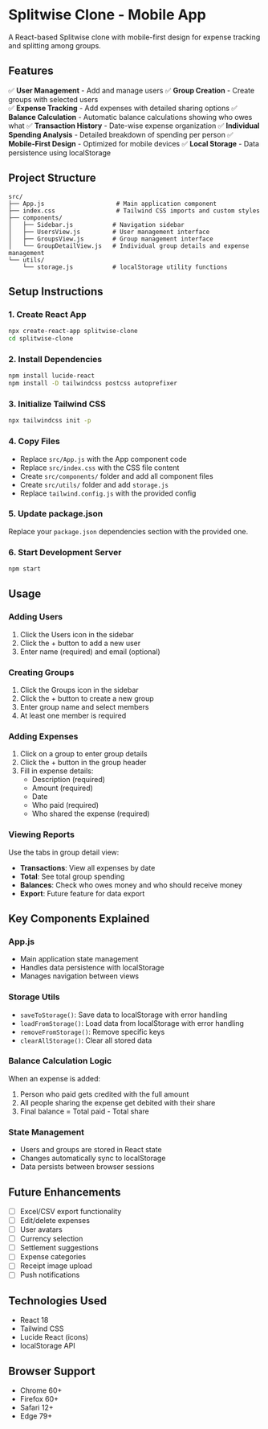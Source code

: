 # Splitwise Clone - Mobile App

A React-based Splitwise clone with mobile-first design for expense tracking and splitting among groups.

## Features

✅ **User Management** - Add and manage users
✅ **Group Creation** - Create groups with selected users  
✅ **Expense Tracking** - Add expenses with detailed sharing options
✅ **Balance Calculation** - Automatic balance calculations showing who owes what
✅ **Transaction History** - Date-wise expense organization
✅ **Individual Spending Analysis** - Detailed breakdown of spending per person
✅ **Mobile-First Design** - Optimized for mobile devices
✅ **Local Storage** - Data persistence using localStorage

## Project Structure

```
src/
├── App.js                    # Main application component
├── index.css                 # Tailwind CSS imports and custom styles
├── components/
│   ├── Sidebar.js           # Navigation sidebar
│   ├── UsersView.js         # User management interface
│   ├── GroupsView.js        # Group management interface
│   └── GroupDetailView.js   # Individual group details and expense management
└── utils/
    └── storage.js           # localStorage utility functions
```

## Setup Instructions

### 1. Create React App

```bash
npx create-react-app splitwise-clone
cd splitwise-clone
```

### 2. Install Dependencies

```bash
npm install lucide-react
npm install -D tailwindcss postcss autoprefixer
```

### 3. Initialize Tailwind CSS

```bash
npx tailwindcss init -p
```

### 4. Copy Files

- Replace `src/App.js` with the App component code
- Replace `src/index.css` with the CSS file content
- Create `src/components/` folder and add all component files
- Create `src/utils/` folder and add `storage.js`
- Replace `tailwind.config.js` with the provided config

### 5. Update package.json

Replace your `package.json` dependencies section with the provided one.

### 6. Start Development Server

```bash
npm start
```

## Usage

### Adding Users

1. Click the Users icon in the sidebar
2. Click the + button to add a new user
3. Enter name (required) and email (optional)

### Creating Groups

1. Click the Groups icon in the sidebar
2. Click the + button to create a new group
3. Enter group name and select members
4. At least one member is required

### Adding Expenses

1. Click on a group to enter group details
2. Click the + button in the group header
3. Fill in expense details:
   - Description (required)
   - Amount (required)
   - Date
   - Who paid (required)
   - Who shared the expense (required)

### Viewing Reports

Use the tabs in group detail view:

- **Transactions**: View all expenses by date
- **Total**: See total group spending
- **Balances**: Check who owes money and who should receive money
- **Export**: Future feature for data export

## Key Components Explained

### App.js

- Main application state management
- Handles data persistence with localStorage
- Manages navigation between views

### Storage Utils

- `saveToStorage()`: Save data to localStorage with error handling
- `loadFromStorage()`: Load data from localStorage with error handling
- `removeFromStorage()`: Remove specific keys
- `clearAllStorage()`: Clear all stored data

### Balance Calculation Logic

When an expense is added:

1. Person who paid gets credited with the full amount
2. All people sharing the expense get debited with their share
3. Final balance = Total paid - Total share

### State Management

- Users and groups are stored in React state
- Changes automatically sync to localStorage
- Data persists between browser sessions

## Future Enhancements

- [ ] Excel/CSV export functionality
- [ ] Edit/delete expenses
- [ ] User avatars
- [ ] Currency selection
- [ ] Settlement suggestions
- [ ] Expense categories
- [ ] Receipt image upload
- [ ] Push notifications

## Technologies Used

- React 18
- Tailwind CSS
- Lucide React (icons)
- localStorage API

## Browser Support

- Chrome 60+
- Firefox 60+
- Safari 12+
- Edge 79+
